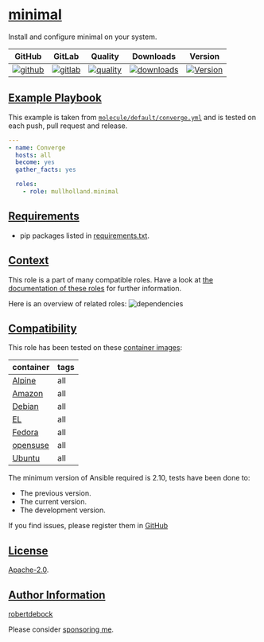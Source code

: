 # [minimal](#minimal)

Install and configure minimal on your system.

|GitHub|GitLab|Quality|Downloads|Version|
|------|------|-------|---------|-------|
|[![github](https://github.com/mullholland/ansible-role-minimal/workflows/Ansible%20Molecule/badge.svg)](https://github.com/mullholland/ansible-role-minimal/actions)|[![gitlab](https://gitlab.com/opensourceunicorn/ansible-role-minimal/badges/master/pipeline.svg)](https://gitlab.com/opensourceunicorn/ansible-role-minimal)|[![quality](https://img.shields.io/ansible/quality/)](https://galaxy.ansible.com/mullholland/minimal)|[![downloads](https://img.shields.io/ansible/role/d/)](https://galaxy.ansible.com/mullholland/minimal)|[![Version](https://img.shields.io/github/release/mullholland/ansible-role-minimal.svg)](https://github.com/mullholland/ansible-role-minimal/releases/)|

## [Example Playbook](#example-playbook)

This example is taken from [`molecule/default/converge.yml`](https://github.com/mullholland/ansible-role-minimal/blob/master/molecule/default/converge.yml) and is tested on each push, pull request and release.

```yaml
---
- name: Converge
  hosts: all
  become: yes
  gather_facts: yes

  roles:
    - role: mullholland.minimal
```



## [Requirements](#requirements)

- pip packages listed in [requirements.txt](https://github.com/mullholland/ansible-role-minimal/blob/master/requirements.txt).


## [Context](#context)

This role is a part of many compatible roles. Have a look at [the documentation of these roles](https://mullholland.net) for further information.

Here is an overview of related roles:
![dependencies](https://raw.githubusercontent.com/mullholland/ansible-role-minimal/png/requirements.png "Dependencies")

## [Compatibility](#compatibility)

This role has been tested on these [container images](https://hub.docker.com/u/mullholland):

|container|tags|
|---------|----|
|[Alpine](https://hub.docker.com/repository/docker/mullholland/docker-alpine-systemd/general)|all|
|[Amazon](https://hub.docker.com/repository/docker/mullholland/docker-amazonlinux-systemd/general)|all|
|[Debian](https://hub.docker.com/repository/docker/mullholland/docker-debian-systemd/general)|all|
|[EL](https://hub.docker.com/repository/docker/mullholland/docker-centos-systemd/general)|all|
|[Fedora](https://hub.docker.com/repository/docker/mullholland/docker-fedora-systemd/general)|all|
|[opensuse](https://hub.docker.com/repository/docker/mullholland/docker-opensuse-systemd/general)|all|
|[Ubuntu](https://hub.docker.com/repository/docker/mullholland/docker-ubuntu-systemd/general)|all|

The minimum version of Ansible required is 2.10, tests have been done to:

- The previous version.
- The current version.
- The development version.

If you find issues, please register them in [GitHub](https://github.com/mullholland/ansible-role-minimal/issues)

## [License](#license)

[Apache-2.0](https://github.com/mullholland/ansible-role-minimal/blob/master/LICENSE).

## [Author Information](#author-information)

[robertdebock](https://mullholland.net)

Please consider [sponsoring me](https://github.com/sponsors/mullholland).
